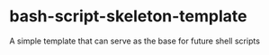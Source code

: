 bash-script-skeleton-template
=============================

A simple template that can serve as the base for future shell scripts


